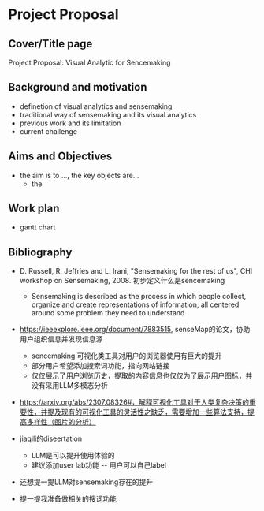 # Project Proposal
## Cover/Title page
Project Proposal: Visual Analytic for Sencemaking

## Background and motivation
- definetion of visual analytics and sensemaking
- traditional way of sensemaking and its visual analytics
- previous work and its limitation
- current challenge
## Aims and Objectives
- the aim is to ..., the key objects are...
    - the 
## Work plan
- gantt chart
## Bibliography
- D. Russell, R. Jeffries and L. Irani, "Sensemaking for the rest of us", CHI workshop on Sensemaking, 2008. 初步定义什么是sencemaking
    - Sensemaking is described as the process in which people collect, organize and create representations of information, all centered around some problem they need to understand
- https://ieeexplore.ieee.org/document/7883515, senseMap的论文，协助用户组织信息并发现信息源
    - sencemaking 可视化类工具对用户的浏览器使用有巨大的提升
    - 部分用户希望添加搜索词功能，指向网站链接
    - 仅仅展示了用户浏览历史，提取的内容信息也仅仅为了展示用户图标，并没有采用LLM多模态分析
- https://arxiv.org/abs/2307.08326#，解释可视化工具对于人类复杂决策的重要性，并提及现有的可视化工具的灵活性之缺乏，需要增加一些算法支持，提高多样性（图片的分析）
- jiaqili的diseertation
    - LLM是可以提升使用体验的
    - 建议添加user lab功能 -- 用户可以自己label




- 还想提一提LLM对sensemaking存在的提升
- 提一提我准备做相关的搜词功能